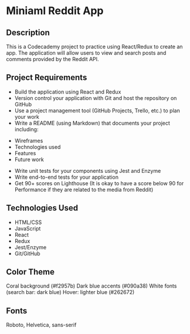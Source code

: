 # Miniaml Reddit App

## Description

This is a Codecademy project to practice using React/Redux to create an app. The application will allow users to view and search posts and comments provided by the Reddit API.

## Project Requirements
*	Build the application using React and Redux
*	Version control your application with Git and host the repository on GitHub
*	Use a project management tool (GitHub Projects, Trello, etc.) to plan your work
*	Write a README (using Markdown) that documents your project including:
  -	Wireframes
  -	Technologies used
  -	Features
  -	Future work
*	Write unit tests for your components using Jest and Enzyme
*	Write end-to-end tests for your application
*	Get 90+ scores on Lighthouse (It is okay to have a score below 90 for Performance if they are related to the media from Reddit)

## Technologies Used
*	HTML/CSS
*	JavaScript
*	React
*	Redux
*	Jest/Enzyme
* Git/GitHub

## Color Theme
Coral background (#f2957b) 
Dark blue accents (#090a38) 
White fonts (search bar: dark blue)
Hover: lighter blue (#262672)

## Fonts
Roboto, Helvetica, sans-serif
